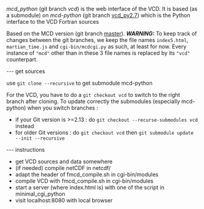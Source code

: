 *mcd_python* (git branch *vcd*) is the web interface of the VCD.
It is based (as a submodule) on *mcd-python* (git branch [vcd_py2.7](https://github.com/aymeric-spiga/mcd-python/tree/vcd_py2.7))
which is the Python interface to the VCD Fortran sources

Based on the MCD version (git branch [master](https://github.com/aymeric-spiga/mcd_python/tree/master)).
***WARNING:***
To keep track of changes between the git branches,
we keep the file names `index5.html`, `martian_time.js` and `cgi-bin/mcdcgi.py` as such, at least for now.
Every instance of `"mcd"` other than in these 3 file names is replaced by its `"vcd"` counterpart.

--- get sources

use
```git clone --recursive```
to get submodule mcd-python

For the VCD, you have to do a ```git checkout vcd``` to switch to the right branch after cloning.
To update correctly the submodules (especially mcd-python) when you switch branches :
  - if your Git version is >=2.13 : do ```git checkout --recurse-submodules vcd``` instead
  - for older Git versions : do ```git checkout vcd``` then ```git submodule update --init --recursive```

--- instructions

* get VCD sources and data somewhere
* (if needed) compile netCDF in netcdf/
* adapt the header of fmcd_compile.sh in cgi-bin/modules
* compile VCD with fmcd_compile.sh in cgi-bin/modules
* start a server (where index.html is) with one of the script in minimal_cgi_python
* visit localhost:8080 with local browser

